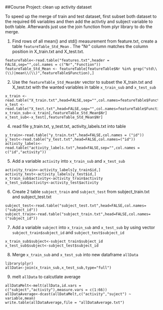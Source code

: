 ##Course Project: clean up activity dataset 

To speed up the merge of train and test dataset, first subset both dataset to the required 66 variables and then add the activtiy and subject variable to both table. Afterwards just use the join function from plyr library to do the merge.

1. Find rows of all mean() and std() measurement from feature.txt, create a table `featureTable_Std_Mean` . The "Nr" column matches the column position in X_train.txt and X_test.txt.
```
featureTable<-read.table("features.txt",header = FALSE,sep="",col.names = c("Nr","Function"))
featureTable_Std_Mean <- featureTable[featureTable$Nr %in% grep("std\\(\\)|mean\\(\\)",featureTable$Function),]
```

2. Use the `featureTable_Std_Mean$Nr` vector to subset the X_train.txt and X_test.txt with the wanted variables in table `x_train_sub` and `x_test_sub`
```
x_train <- read.table("X_train.txt",head=FALSE,sep="",col.names=featureTable$Function)
x_test <- read.table("X_test.txt",head=FALSE,sep="",col.names=featureTable$Function)
x_train_sub<-x_train[,featureTable_Std_Mean$Nr]
x_test_sub<-x_test[,featureTable_Std_Mean$Nr]
```

4. read file y_train.txt, y_test.txt, activity_labels.txt into table
```
y_train<-read.table("y_train.txt",head=FALSE,col.names = ("id"))
y_test<-read.table("y_test.txt",head=FALSE,col.names=("id"))
activity_labels<-read.table("activity_labels.txt",head=FALSE,sep="",col.names = c("id","activity"))
```
	
5. Add a variable `activity` into `x_train_sub` and `x_test_sub`
```	
activity_train<-activity_labels[y_train$id,]
activity_test<-activity_labels[y_test$id,]
x_train_sub$activity<-activity_train$activity	
x_test_sub$activity<-activity_test$activity
```

6.  Create 2 table `subject_train` and `subject_test` from  subject_train.txt and subject_test.txt
```
subject_test<-read.table("subject_test.txt",head=FALSE,col.names=("subject_id"))
subject_train<-read.table("subject_train.txt",head=FALSE,col.names=("subject_id"))
```

7. Add a variable `subject` into `x_train_sub` and `x_test_sub` by using vector `subject_train$subject_id` and `subject_test$subject_id` 
```
x_train_sub$subject<-subject_train$subject_id
x_test_sub$subject<-subject_test$subject_id
```
  
8. Merge `x_train_sub` and `x_test_sub` into new dataframe `allData`
```
library(plyr)
allData<-join(x_train_sub,x_test_sub,type="full")
```
  
9. melt `allData` to calcutlate average
```
allDataMelt<-melt(allData,id.vars = c("subject","activity"),measure.vars = c(1:66))
allDataAverage<-dcast(allDataMelt,c("activity","suject") ~ variable,mean)
write.table(allDataAverage,file = "allDataAverage.txt")
```